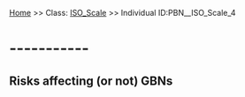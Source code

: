 [Home](https://github.com/mm80843/T3.5/blob/main/docs/index.md) >> Class: [ISO_Scale](https://github.com/mm80843/T3.5/tree/main/docs/ISO_Scale/index.md) >> Individual ID:PBN__ISO_Scale_4 

# __-----------__

## Risks affecting (or not) GBNs


